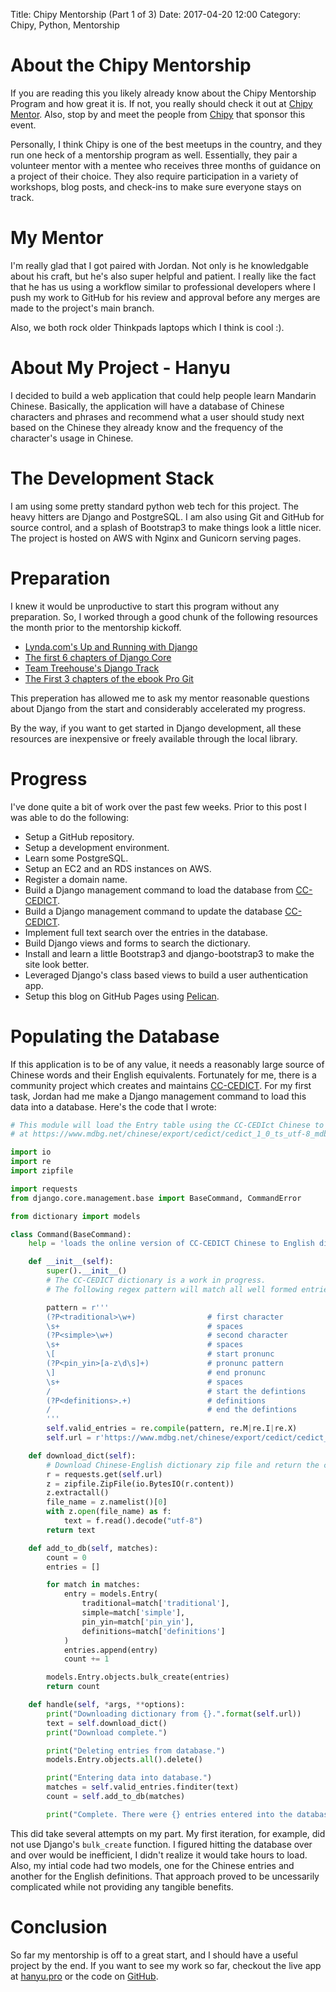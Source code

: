  Title: Chipy Mentorship (Part 1 of 3) 
 Date: 2017-04-20 12:00
 Category: Chipy, Python, Mentorship


# About the Chipy Mentorship
 If you are reading this you likely already know about the Chipy Mentorship Program and how great it is. If not, you really should check it out at [Chipy Mentor](https://chipymentor.org/).  Also, stop by and meet the people from [Chipy](http://chipy.org) that sponsor this event. 

 Personally, I think Chipy is one of the best meetups in the country, and they run one heck of a mentorship program as well. Essentially, they pair a volunteer mentor with a mentee who receives three months of guidance on a project of their choice. They also require participation in a variety of workshops, blog posts, and check-ins to make sure everyone stays on track.  


# My Mentor
 I'm really glad that I got paired with Jordan. Not only is he knowledgable about his craft, but he's also super helpful and patient. I really like the fact that he has us using a workflow similar to professional developers where I push my work to GitHub for his review and approval before any merges are made to the project's main branch. 
 
 Also, we both rock older Thinkpads laptops which I think is cool :).


# About My Project - Hanyu 
 I decided to build a web application that could help people learn Mandarin Chinese. Basically, the application will have a database of Chinese characters and phrases and recommend what a user should study next based on the Chinese they already know and the frequency of the character's usage in Chinese.


# The Development Stack
 I am using some pretty standard python web tech for this project. The heavy hitters are Django and PostgreSQL.  I am also using Git and GitHub for source control, and a splash of Bootstrap3 to make things look a little nicer.  The project is hosted on AWS with Nginx and Gunicorn serving pages. 


# Preparation
 I knew it would be unproductive to start this program without any preparation.  So, I worked through a good chunk of the following resources the month prior to the mentorship kickoff.  

 - [Lynda.com's Up and Running with Django](https://www.lynda.com/Django-tutorials/Up-Running-Python-Django/386287-2.html)
 - [The first 6 chapters of Django Core](http://djangobook.com/)
 - [Team Treehouse's Django Track](https://teamtreehouse.com/)
 - [The First 3 chapters of the ebook Pro Git](https://git-scm.com/book/en/v2)
 
 This preperation has allowed me to ask my mentor reasonable questions about Django from the start and considerably accelerated my progress. 

 By the way, if you want to get started in Django development, all these resources are inexpensive or freely available through the local library. 

  
# Progress
I've done quite a bit of work over the past few weeks. Prior to this post I was able to do the following:

- Setup a GitHub repository.  
- Setup a development environment.
- Learn some PostgreSQL.
- Setup an EC2 and an RDS instances on AWS.
- Register a domain name. 
- Build a Django management command to load the database from [CC-CEDICT](https://cc-cedict.org/wiki/start).
- Build a Django management command to update the database [CC-CEDICT](https://cc-cedict.org/wiki/start).
- Implement full text search over the entries in the database.
- Build Django views and forms to search the dictionary.
- Install and learn a little Bootstrap3 and django-bootstrap3 to make the site look better.
- Leveraged Django's class based views to build a user authentication app.  
- Setup this blog on GitHub Pages using [Pelican](https://blog.getpelican.com). 


# Populating the Database
 If this application is to be of any value, it needs a reasonably large source of Chinese words and their English equivalents.  Fortunately for me, there is a community project which creates and maintains [CC-CEDICT](https://cc-cedict.org/wiki/start).  For my first task, Jordan had me make a Django management command to load this data into a database. Here's the code that I wrote: 

```python
# This module will load the Entry table using the CC-CEDIct Chinese to English dictionary located
# at https://www.mdbg.net/chinese/export/cedict/cedict_1_0_ts_utf-8_mdbg.zip

import io
import re
import zipfile

import requests
from django.core.management.base import BaseCommand, CommandError

from dictionary import models

class Command(BaseCommand):
    help = 'loads the online version of CC-CEDICT Chinese to English dictionary into the database'

    def __init__(self):
        super().__init__()
        # The CC-CEDICT dictionary is a work in progress.
        # The following regex pattern will match all well formed entries in the dictionary

        pattern = r'''
        (?P<traditional>\w+)                # first character
        \s+                                 # spaces
        (?P<simple>\w+)                     # second character
        \s+                                 # spaces
        \[                                  # start pronunc
        (?P<pin_yin>[a-z\d\s]+)             # pronunc pattern
        \]                                  # end pronunc
        \s+                                 # spaces
        /                                   # start the defintions 
        (?P<definitions>.+)                 # definitions
        /                                   # end the defintions 
        '''
        self.valid_entries = re.compile(pattern, re.M|re.I|re.X)
        self.url = r'https://www.mdbg.net/chinese/export/cedict/cedict_1_0_ts_utf-8_mdbg.zip'

    def download_dict(self):
        # Download Chinese-English dictionary zip file and return the contents as a string.
        r = requests.get(self.url)
        z = zipfile.ZipFile(io.BytesIO(r.content))
        z.extractall()
        file_name = z.namelist()[0]
        with z.open(file_name) as f:
            text = f.read().decode("utf-8")
        return text

    def add_to_db(self, matches):
        count = 0
        entries = []

        for match in matches:
            entry = models.Entry(
                traditional=match['traditional'],
                simple=match['simple'],
                pin_yin=match['pin_yin'],
                definitions=match['definitions']
            )
            entries.append(entry)
            count += 1

        models.Entry.objects.bulk_create(entries)
        return count

    def handle(self, *args, **options):
        print("Downloading dictionary from {}.".format(self.url))
        text = self.download_dict()
        print("Download complete.")

        print("Deleting entries from database.")
        models.Entry.objects.all().delete()

        print("Entering data into database.")
        matches = self.valid_entries.finditer(text)
        count = self.add_to_db(matches)

        print("Complete. There were {} entries entered into the database.".format(count))
```

This did take several attempts on my part. My first iteration, for example, did not use Django's ```bulk_create``` function.  I figured hitting the database over and over would be inefficient, I didn't realize it would take hours to load.  Also, my intial code had two models, one for the Chinese entries and another for the English definitions.  That approach proved to be uncessarily complicated while not providing any tangible benefits.


# Conclusion
So far my mentorship is off to a great start, and I should have a useful project by the end.  If you want to see my work so far, checkout the live app at [hanyu.pro](http://hanyu.pro) or the code on [GitHub](https://github.com/elmq0022/hanyu).
